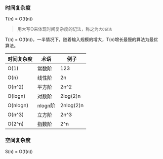 ### 时间复杂度
T(n) = O(f(n))

> 用大写O来体现时间复杂度的记法，称之为`大O记法`

T(n) = O(f(n))，一半情况下，随着输入规模的增大，T(n)增长最慢的算法为最优算法。

| 时间复杂度  | 术语     | 例子 |
| --------- |   ---    | --- |
| O(1)      | 常数阶    | 123 |
| O(n)      | 线性阶    | 2n  |
| O(n^2)    | 平方阶    | 2n^2 |
| O(logn)   | 对数阶    | 2log(2)n |
| O(nlogn)  | nlogn阶    | 2nlog(2)n|
| O(n^3)    | 立方阶    | 2n^3 |
| O(2^n)    | 指数阶    | 2^n|

### 空间复杂度
S(n) = O(f(n))


